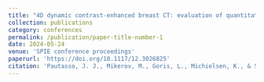 ```yaml
---
title: "4D dynamic contrast-enhanced breast CT: evaluation of quantitative accuracy"
collection: publications
category: conferences
permalink: /publication/paper-title-number-1 
date: 2024-05-24
venue: 'SPIE conference proceedings'
paperurl: 'https://doi.org/10.1117/12.3026825' 
citation: 'Pautasso, J. J., Mikerov, M., Goris, L., Michielsen, K., & Sechopoulos, I. (2024, May). 4D Dynamic Contrast-Enhanced Breast CT: Evaluation of quantitative accuracy. In Society of Photo-Optical Instrumentation Engineers (SPIE) Conference Series (Vol. 13174, p. 131740W).'
---
```

